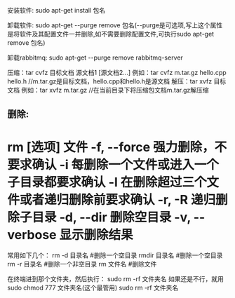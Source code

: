 安装软件: sudo apt-get install 包名

卸载软件: sudo apt-get --purge remove 包名(--purge是可选项,写上这个属性是将软件及其配置文件一并删除,如不需要删除配置文件,可执行sudo apt-get remove 包名)

卸载rabbitmq:	sudo apt-get --purge remove rabbitmq-server



压缩：tar cvfz 目标文档 源文档1 [源文档2...]
例如：tar cvfz m.tar.gz hello.cpp hello.h //m.tar.gz是目标文档，hello.cpp和hello.h是源文档
解压：tar xvfz 目标文档
例如：tar xvfz m.tar.gz //在当前目录下将压缩包文档m.tar.gz解压缩





## 删除:

rm [选项] 文件
  -f, --force          强力删除，不要求确认
  -i                       每删除一个文件或进入一个子目录都要求确认
  -I                       在删除超过三个文件或者递归删除前要求确认
  -r, -R                递归删除子目录
  -d, --dir             删除空目录
  -v, --verbose     显示删除结果
============================================================================
常用如下几个：
rm -d 目录名              #删除一个空目录
rmdir 目录名              #删除一个空目录
rm -r 目录名              #删除一个非空目录
rm 文件名                  #删除文件

在终端进到那个文件夹，然后执行：
sudo rm -rf 文件夹名
如果还是不行，就用
sudo chmod 777 文件夹名(这个最管用)
sudo rm -rf 文件夹名


